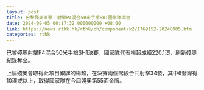 ```yaml
---
layout: post
title: 巴黎殘奧直擊｜射擊P4混合50米手槍SH1國家隊添金
date: 2024-09-05 00:17:32.000000000 +08:00
link: https://news.rthk.hk/rthk/ch/component/k2/1769152-20240905.htm
categories: rthk
---
```


巴黎殘奧射擊P4混合50米手槍SH1決賽，國家隊代表楊超成績220.1環，刷新殘奧紀錄奪金。

上屆殘奧會取得此項目銀牌的楊超，在決賽兩個階段合共射擊34發，其中6發錄得10環或以上，取得國家隊在今屆殘奧第55面金牌。
